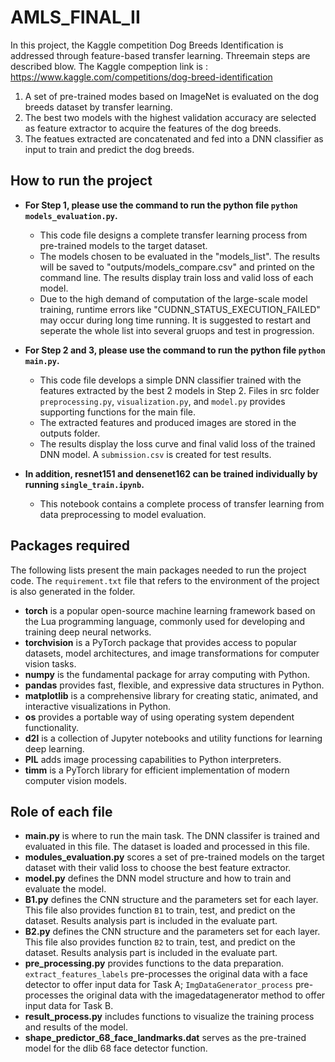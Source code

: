 # AMLS_FINAL_II

In this project, the Kaggle competition Dog Breeds Identification is addressed through feature-based transfer learning. Threemain steps are described blow. The Kaggle compeption link is : https://www.kaggle.com/competitions/dog-breed-identification

1. A set of pre-trained modes based on ImageNet is evaluated on the dog breeds dataset by transfer learning.
2. The best two models with the highest validation accuracy are selected as feature extractor to acquire the features of the dog breeds.
3. The featues extracted are concatenated and fed into a DNN classifier as input to train and predict the dog breeds.

## How to run the project

- **For Step 1, please use the command to run the python file `python models_evaluation.py`.**

  - This code file designs a complete transfer learning process from pre-trained models to the target dataset.
  - The models chosen to be evaluated in the "models_list". The results will be saved to "outputs/models_compare.csv" and printed on the command line. The results display train loss and valid loss of each model.
  - Due to the high demand of computation of the large-scale model training, runtime errors like "CUDNN_STATUS_EXECUTION_FAILED" may occur during long time running. It is suggested to restart and seperate the whole list into several gruops and test in progression.
- **For Step 2 and 3, please use the command to run the python file `python main.py`.**

  - This code file develops a simple DNN classifier trained with the features extracted by the best 2 models in Step 2. Files in src folder `preprocessing.py`, `visualization.py`, and  `model.py` provides supporting functions for the main file.
  - The extracted features and produced images are stored in the outputs folder.
  - The results display the loss curve and final valid loss of the trained DNN model. A `submission.csv` is created for test results.
- **In addition, resnet151 and densenet162 can be trained individually by running  `single_train.ipynb`.**

  - This notebook contains a complete process of transfer learning from data preprocessing to model evaluation.

## Packages required

The following lists present the main packages needed to run the project code.
The `requirement.txt` file that refers to the environment of the  project is also generated in the folder.

- **torch** is a popular open-source machine learning framework based on the Lua programming language, commonly used for developing and training deep neural networks.
- **torchvision** is a PyTorch package that provides access to popular datasets, model architectures, and image transformations for computer vision tasks.
- **numpy** is the fundamental package for array computing with Python.
- **pandas** provides fast, flexible, and expressive data structures in Python.
- **matplotlib** is a comprehensive library for creating static, animated, and interactive visualizations in Python.
- **os** provides a portable way of using operating system dependent functionality.
- **d2l** is a collection of Jupyter notebooks and utility functions for learning deep learning.
- **PIL** adds image processing capabilities to Python interpreters.
- **timm** is a PyTorch library for efficient implementation of modern computer vision models.

## Role of each file

- **main.py** is where to run the main task. The DNN classifer is trained and evaluated in this file. The dataset is loaded and processed in this file.
- **modules_evaluation.py** scores a set of pre-trained models on the target dataset with their valid loss to choose the best feature extractor.
- **model.py** defines the DNN model structure and how to train and evaluate the model.
- **B1.py** defines the CNN structure and the parameters set for each layer. This file also provides function `B1` to train, test, and predict on the dataset. Results analysis part is included in the evaluate part.
- **B2.py** defines the CNN structure and the parameters set for each layer. This file also provides function `B2` to train, test, and predict on the dataset. Results analysis part is included in the evaluate part.
- **pre_processing.py** provides functions to the data preparation. `extract_features_labels` pre-processes the original data with a face detector to offer input data for Task A; `ImgDataGenerator_process` pre-processes the original data with the imagedatagenerator method to offer input data for Task B.
- **result_process.py** includes functions to visualize the training process and results of the model.
- **shape_predictor_68_face_landmarks.dat** serves as the pre-trained model for the dlib 68 face detector function.
